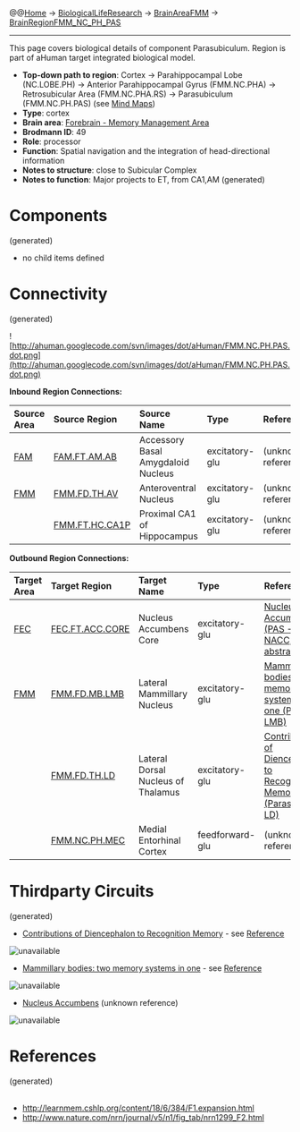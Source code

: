 @@[Home](Home.md) -> [BiologicalLifeResearch](BiologicalLifeResearch.md) -> [BrainAreaFMM](BrainAreaFMM.md) -> [BrainRegionFMM\_NC\_PH\_PAS](BrainRegionFMM_NC_PH_PAS.md)

---


This page covers biological details of component Parasubiculum.
Region is part of aHuman target integrated biological model.

  * **Top-down path to region**: Cortex -> Parahippocampal Lobe (NC.LOBE.PH) -> Anterior Parahippocampal Gyrus (FMM.NC.PHA) -> Retrosubicular Area (FMM.NC.PHA.RS) -> Parasubiculum (FMM.NC.PH.PAS) (see [Mind Maps](OverallMindMaps.md))
  * **Type**: cortex
  * **Brain area**: [Forebrain - Memory Management Area](BrainAreaFMM.md)
  * **Brodmann ID**: 49
  * **Role**: processor
  * **Function**: Spatial navigation and the integration of head-directional information
  * **Notes to structure**: close to Subicular Complex
  * **Notes to function**: Major projects to ET, from CA1,AM
(generated)
# Components #
(generated)


  * no child items defined

# Connectivity #
(generated)


![http://ahuman.googlecode.com/svn/images/dot/aHuman/FMM.NC.PH.PAS.dot.png](http://ahuman.googlecode.com/svn/images/dot/aHuman/FMM.NC.PH.PAS.dot.png)

**Inbound Region Connections:**

| **Source Area** | **Source Region** | **Source Name** | **Type** | **Reference** |
|:----------------|:------------------|:----------------|:---------|:--------------|
| [FAM](BrainAreaFAM.md) | [FAM.FT.AM.AB](BrainRegionFAM_FT_AM_AB.md) | Accessory Basal Amygdaloid Nucleus | excitatory-glu | (unknown reference) |
| [FMM](BrainAreaFMM.md) | [FMM.FD.TH.AV](BrainRegionFMM_FD_TH_AV.md) | Anteroventral Nucleus | excitatory-glu | (unknown reference) |
|                 | [FMM.FT.HC.CA1P](BrainRegionFMM_FT_HC_CA1P.md) | Proximal CA1 of Hippocampus | excitatory-glu | (unknown reference) |

**Outbound Region Connections:**

| **Target Area** | **Target Region** | **Target Name** | **Type** | **Reference** |
|:----------------|:------------------|:----------------|:---------|:--------------|
| [FEC](BrainAreaFEC.md) | [FEC.FT.ACC.CORE](BrainRegionFEC_FT_ACC_CORE.md) | Nucleus Accumbens Core | excitatory-glu | [Nucleus Accumbens (PAS -> NACC, abstract)](http://ahuman.googlecode.com/svn/images/wiki/research/biomodel/nucleus-accumbens.jpg) |
| [FMM](BrainAreaFMM.md) | [FMM.FD.MB.LMB](BrainRegionFMM_FD_MB_LMB.md) | Lateral Mammillary Nucleus | excitatory-glu | [Mammillary bodies: two memory systems in one (PAS -> LMB)](http://www.nature.com/nrn/journal/v5/n1/fig_tab/nrn1299_F2.html) |
|                 | [FMM.FD.TH.LD](BrainRegionFMM_FD_TH_LD.md) | Lateral Dorsal Nucleus of Thalamus | excitatory-glu | [Contributions of Diencephalon to Recognition Memory (Parasub -> LD)](http://learnmem.cshlp.org/content/18/6/384/F1.expansion.html) |
|                 | [FMM.NC.PH.MEC](BrainRegionFMM_NC_PH_MEC.md) | Medial Entorhinal Cortex | feedforward-glu | (unknown reference) |

# Thirdparty Circuits #
(generated)

  * [Contributions of Diencephalon to Recognition Memory](http://learnmem.cshlp.org/content/18/6/384/F1.large.jpg) - see [Reference](http://learnmem.cshlp.org/content/18/6/384/F1.expansion.html)

<img src='http://learnmem.cshlp.org/content/18/6/384/F1.large.jpg' alt='unavailable'>

<ul><li><a href='http://www.nature.com/nrn/journal/v5/n1/images/nrn1299-f2.jpg'>Mammillary bodies: two memory systems in one</a> - see <a href='http://www.nature.com/nrn/journal/v5/n1/fig_tab/nrn1299_F2.html'>Reference</a></li></ul>

<img src='http://www.nature.com/nrn/journal/v5/n1/images/nrn1299-f2.jpg' alt='unavailable'>

<ul><li><a href='http://ahuman.googlecode.com/svn/images/wiki/research/biomodel/nucleus-accumbens.jpg'>Nucleus Accumbens</a> (unknown reference)</li></ul>

<img src='http://ahuman.googlecode.com/svn/images/wiki/research/biomodel/nucleus-accumbens.jpg' alt='unavailable'>


<h1>References</h1>
(generated)<br>
<br>
<ul><li><a href='http://learnmem.cshlp.org/content/18/6/384/F1.expansion.html'>http://learnmem.cshlp.org/content/18/6/384/F1.expansion.html</a>
</li><li><a href='http://www.nature.com/nrn/journal/v5/n1/fig_tab/nrn1299_F2.html'>http://www.nature.com/nrn/journal/v5/n1/fig_tab/nrn1299_F2.html</a></li></ul>
